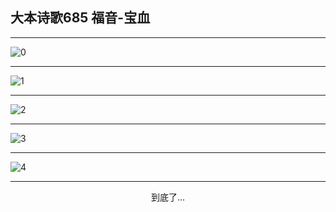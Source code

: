 
## 大本诗歌685 福音-宝血
        
<div id="aplayer0"></div>

---

<img alt="0" data-original="https://cdn.jsdelivr.net/gh/k34869/shi/data/d0680/0">

---

<img alt="1" data-original="https://cdn.jsdelivr.net/gh/k34869/shi/data/d0680/1">

---

<img alt="2" data-original="https://cdn.jsdelivr.net/gh/k34869/shi/data/d0680/2">

---

<img alt="3" data-original="https://cdn.jsdelivr.net/gh/k34869/shi/data/d0680/3">

---

<img alt="4" data-original="https://cdn.jsdelivr.net/gh/k34869/shi/data/d0680/4">

---

<p style="text-align: center">到底了...</p>

<script src="/js/dist-view.js"></script>

<script>
MAIN.id = 'd0680';
        
const ap0 = new APlayer({
    container: document.getElementById('aplayer0'),
    volume: 1,
    loop: 'none',
    preload: 'none',
    audio: [{
        name: '大本诗歌685.mp3',
        artist: '大本诗歌',
        url: 'https://res.wx.qq.com/voice/getvoice?mediaid=MzI0NTk3MDM5M18yMjQ3NDk2MjYz',
        cover: '/favicon'
    }]
});
</script>

